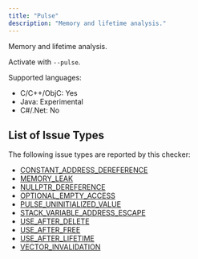 ```yaml
---
title: "Pulse"
description: "Memory and lifetime analysis."
---
```


Memory and lifetime analysis.

Activate with `--pulse`.

Supported languages:
- C/C++/ObjC: Yes
- Java: Experimental
- C#/.Net: No



## List of Issue Types

The following issue types are reported by this checker:
- [CONSTANT_ADDRESS_DEREFERENCE](/docs/next/all-issue-types#constant_address_dereference)
- [MEMORY_LEAK](/docs/next/all-issue-types#memory_leak)
- [NULLPTR_DEREFERENCE](/docs/next/all-issue-types#nullptr_dereference)
- [OPTIONAL_EMPTY_ACCESS](/docs/next/all-issue-types#optional_empty_access)
- [PULSE_UNINITIALIZED_VALUE](/docs/next/all-issue-types#pulse_uninitialized_value)
- [STACK_VARIABLE_ADDRESS_ESCAPE](/docs/next/all-issue-types#stack_variable_address_escape)
- [USE_AFTER_DELETE](/docs/next/all-issue-types#use_after_delete)
- [USE_AFTER_FREE](/docs/next/all-issue-types#use_after_free)
- [USE_AFTER_LIFETIME](/docs/next/all-issue-types#use_after_lifetime)
- [VECTOR_INVALIDATION](/docs/next/all-issue-types#vector_invalidation)
